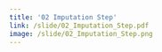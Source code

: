 ```yaml
---
title: '02 Imputation Step'
link: /slide/02_Imputation_Step.pdf
image: /slide/02_Imputation_Step.png
---
```


